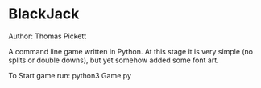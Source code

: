 # BlackJack
Author: Thomas Pickett

A command line game written in Python. At this stage it is very simple (no splits or double downs), but yet somehow added some font art. 


To Start game run: python3 Game.py

